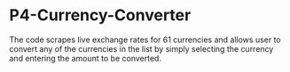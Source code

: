 # P4-Currency-Converter
The code scrapes live exchange rates for 61 currencies and allows user to convert any of the currencies in the list by simply selecting the currency and entering the amount to be converted.
